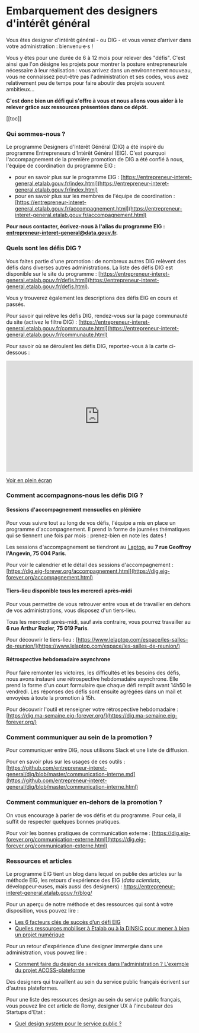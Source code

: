 # Embarquement des designers d'intérêt général 

Vous êtes designer d'intérêt général - ou DIG - et vous venez d’arriver dans votre administration : bienvenu·e·s !

Vous y êtes pour une durée de 6 à 12 mois pour relever des "défis". C'est ainsi que l'on désigne les projets pour montrer la posture entrepreneuriale nécessaire à leur réalisation : vous arrivez dans un environnement nouveau, vous ne connaissez peut-être pas l'administration et ses codes, vous avez relativement peu de temps pour faire aboutir des projets souvent ambitieux...

**C'est donc bien un défi qui s'offre à vous et nous allons vous aider à le relever grâce aux ressources présentées dans ce dépôt.**


[[toc]]


### Qui sommes-nous ?

Le programme Designers d'Intérêt Général (DIG) a été inspiré du programme Entrepreneurs d'Intérêt Général (EIG). C'est pourquoi l'accompagnement de la première promotion de DIG a été confié à nous, l'équipe de coordination du programme EIG : 
- pour en savoir plus sur le programme EIG : [https://entrepreneur-interet-general.etalab.gouv.fr/index.html](https://entrepreneur-interet-general.etalab.gouv.fr/index.html)
- pour en savoir plus sur les membres de l'équipe de coordination : [https://entrepreneur-interet-general.etalab.gouv.fr/accompagnement.html](https://entrepreneur-interet-general.etalab.gouv.fr/accompagnement.html)

**Pour nous contacter, écrivez-nous à l'alias du programme EIG : <entrepreneur-interet-general@data.gouv.fr>.**

### Quels sont les défis DIG ? 

Vous faites partie d'une promotion : de nombreux autres DIG relèvent des défis dans diverses autres administrations. 
La liste des défis DIG est disponible sur le site du programme : [https://entrepreneur-interet-general.etalab.gouv.fr/defis.html](https://entrepreneur-interet-general.etalab.gouv.fr/defis.html).

Vous y trouverez également les descriptions des défis EIG en cours et passés.

Pour savoir qui relève les défis DIG, rendez-vous sur la page communauté du site (activez le filtre DIG) : [https://entrepreneur-interet-general.etalab.gouv.fr/communaute.html](https://entrepreneur-interet-general.etalab.gouv.fr/communaute.html)

Pour savoir où se déroulent les défis DIG, reportez-vous à la carte ci-dessous : 
<iframe width="100%" height="300px" frameborder="0" allowfullscreen src="https://umap.openstreetmap.fr/fr/map/localisation-defis-dig_345355?scaleControl=false&miniMap=false&scrollWheelZoom=false&zoomControl=true&allowEdit=false&moreControl=false&searchControl=null&tilelayersControl=null&embedControl=null&datalayersControl=true&onLoadPanel=undefined&captionBar=false"></iframe><p><a href="http://umap.openstreetmap.fr/fr/map/localisation-defis-dig_345355">Voir en plein écran</a></p>


### Comment accompagnons-nous les défis DIG ? 

#### Sessions d'accompagnement mensuelles en plénière

Pour vous suivre tout au long de vos défis, l'équipe a mis en place un programme d'accompagnement.
Il prend la forme de journées thématiques qui se tiennent une fois par mois : prenez-bien en note les dates !

Les sessions d'accompagnement se tiendront au [Laptop](https://www.lelaptop.com/), au **7 rue Geoffroy l'Angevin, 75 004 Paris**.

Pour voir le calendrier et le détail des sessions d'accompagnement : [https://dig.eig-forever.org/accompagnement.html](https://dig.eig-forever.org/accompagnement.html)

#### Tiers-lieu disponible tous les mercredi après-midi

Pour vous permettre de vous retrouver entre vous et de travailler en dehors de vos administrations, vous disposez d'un tiers-lieu.

Tous les mercredi après-midi, sauf avis contraire, vous pourrez travailler au **6 rue Arthur Rozier, 75 019 Paris**.  

Pour découvrir le tiers-lieu : [https://www.lelaptop.com/espace/les-salles-de-reunion/](https://www.lelaptop.com/espace/les-salles-de-reunion/)

#### Rétrospective hebdomadaire asynchrone

Pour faire remonter les victoires, les difficultés et les besoins des défis, nous avons instauré une rétrospective hebdomadaire asynchrone. 
Elle prend la forme d'un court formulaire que chaque défi remplit avant 14h50 le vendredi. Les réponses des défis sont ensuite agrégées dans un mail et envoyées à toute la promotion à 15h.

Pour découvrir l'outil et renseigner votre rétrospective hebdomadaire : [https://dig.ma-semaine.eig-forever.org/](https://dig.ma-semaine.eig-forever.org/)

### Comment communiquer au sein de la promotion ?

Pour communiquer entre DIG, nous utilisons Slack et une liste de diffusion.

Pour en savoir plus sur les usages de ces outils : [https://github.com/entrepreneur-interet-general/dig/blob/master/communication-interne.md](https://github.com/entrepreneur-interet-general/dig/blob/master/communication-interne.html)

### Comment communiquer en-dehors de la promotion ?

On vous encourage à parler de vos défis et du programme. Pour cela, il suffit de respecter quelques bonnes pratiques. 

Pour voir les bonnes pratiques de communication externe : [https://dig.eig-forever.org/communication-externe.html](https://dig.eig-forever.org/communication-externe.html)

### Ressources et articles

Le programme EIG tient un blog dans lequel on publie des articles sur la méthode EIG, les retours d'expérience des EIG (_data scientists_, développeur·euses, mais aussi des designers) : https://entrepreneur-interet-general.etalab.gouv.fr/blog/

Pour un aperçu de notre méthode et des ressources qui sont à votre disposition, vous pouvez lire :
- [Les 6 facteurs clés de succès d’un défi EIG](https://entrepreneur-interet-general.etalab.gouv.fr/blog/2018/05/23/6-facteurs-de-reussite-defi-eig.html)
- [Quelles ressources mobiliser à Etalab ou à la DINSIC pour mener à bien un projet numérique](https://entrepreneur-interet-general.etalab.gouv.fr/blog/2019/03/12/bootcamp-eig3.html)

Pour un retour d'expérience d'une designer immergée dans une administration, vous pouvez lire :
- [Comment faire du design de services dans l'administration ? L'exemple du projet ACOSS-plateforme](https://entrepreneur-interet-general.etalab.gouv.fr/blog/2019/07/03/le-design-de-services-dans-une-administration.html)

Des designers qui travaillent au sein du service public français écrivent sur d'autres plateformes.

Pour une liste des ressources design au sein du service public français, vous pouvez lire cet article de Romy, designer UX à l'incubateur des Startups d'Etat :
- [Quel design system pour le service public ?](https://blog.octo.com/quel-design-system-pour-le-service-public/)

